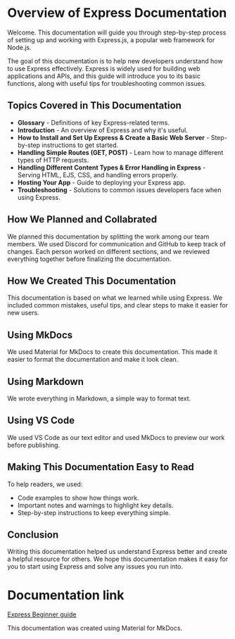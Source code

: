 # Overview of Express Documentation
Welcome. This documentation will guide you through step-by-step process of setting up and working with Express.js, a popular web framework for Node.js.

The goal of this documentation is to help new developers understand how to use Express effectively. Express is widely used for building web applications and APIs, and this guide will introduce you to its basic functions, along with useful tips for troubleshooting common issues.

## Topics Covered in This Documentation
* **Glossary** - Definitions of key Express-related terms.
* **Introduction** - An overview of Express and why it's useful.
* **How to Install and Set Up Express & Create a Basic Web Server** - Step-by-step instructions to get started.
* **Handling Simple Routes (GET, POST)** - Learn how to manage different types of HTTP requests.
* **Handling Different Content Types & Error Handling in Express** - Serving HTML, EJS, CSS, and handling errors properly.
* **Hosting Your App** - Guide to deploying your Express app.
* **Troubleshooting** - Solutions to common issues developers face when using Express.

## How We Planned and Collabrated
We planned this documentation by splitting the work among our team members. We used Discord for communication and GitHub to keep track of changes. Each person worked on different sections, and we reviewed everything together before finalizing the documentation.

## How We Created This Documentation
This documentation is based on what we learned while using Express. We included common mistakes, useful tips, and clear steps to make it easier for new users.

## Using MkDocs
We used Material for MkDocs to create this documentation. This made it easier to format the documentation and make it look clean.

## Using Markdown
We wrote everything in Markdown, a simple way to format text.

## Using VS Code
We used VS Code as our text editor and used MkDocs to preview our work before publishing.

## Making This Documentation Easy to Read
To help readers, we used:
* Code examples to show how things work.
* Important notes and warnings to highlight key details.
* Step-by-step instructions to keep everything simple.

## Conclusion
Writing this documentation helped us understand Express better and create a helpful resource for others. We hope this documentation makes it easy for you to start using Express and solve any issues you run into.

# Documentation link
  [Express Beginner guide](https://kamilbozz.github.io/Express-Documentation)

This documentation was created using Material for MkDocs.
